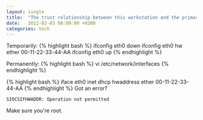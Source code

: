 ```yaml
---
layout: single
title:  "The trust relationship between this workstation and the primary domain failed"
date:   2012-02-03 08:00:00 +0200
categories: tech
---
```

Temporarily:
{% highlight bash %}
ifconfig eth0 down
ifconfig eth0 hw ether 00-11-22-33-44-AA
ifconfig eth0 up
{% endhighlight %}

Permanently:
{% highlight bash %}
vi /etc/network/interfaces
{% endhighlight %}

{% highlight bash %}
iface eth0 inet dhcp
  hwaddress ether 00-11-22-33-44-AA
{% endhighlight %}
Got an error?

`SIOCSIFHWADDR: Operation not permitted`

Make sure you're root.